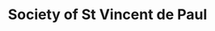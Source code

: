 ---
title: "Society of St Vincent de Paul"
url: /christchurch/society-of-st-vincent-de-paul/
shop: charity
---
